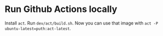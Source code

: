 # Run Github Actions locally

Install `act`. Run `dev/act/build.sh`. Now you can use that image with `act -P ubuntu-latest=puth:act-latest`.
